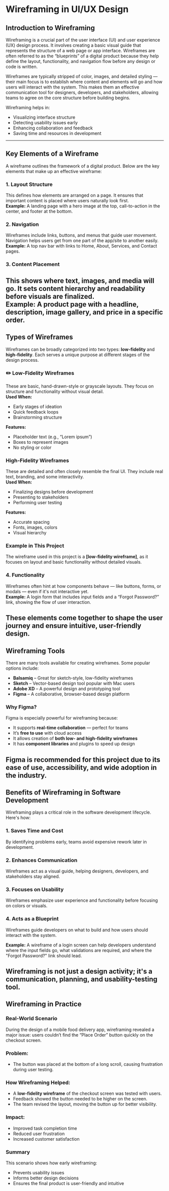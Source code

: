 # Wireframing in UI/UX Design

## Introduction to Wireframing

Wireframing is a crucial part of the user interface (UI) and user experience (UX) design process. It involves creating a basic visual guide that represents the structure of a web page or app interface. Wireframes are often referred to as the “blueprints” of a digital product because they help define the layout, functionality, and navigation flow before any design or code is written.

Wireframes are typically stripped of color, images, and detailed styling — their main focus is to establish where content and elements will go and how users will interact with the system. This makes them an effective communication tool for designers, developers, and stakeholders, allowing teams to agree on the core structure before building begins.

Wireframing helps in:

- Visualizing interface structure
- Detecting usability issues early
- Enhancing collaboration and feedback
- Saving time and resources in development
---

## Key Elements of a Wireframe

A wireframe outlines the framework of a digital product. Below are the key elements that make up an effective wireframe:

### 1. Layout Structure
This defines how elements are arranged on a page. It ensures that important content is placed where users naturally look first.  
**Example:** A landing page with a hero image at the top, call-to-action in the center, and footer at the bottom.

### 2. Navigation
Wireframes include links, buttons, and menus that guide user movement. Navigation helps users get from one part of the app/site to another easily.  
**Example:** A top nav bar with links to Home, About, Services, and Contact pages.

### 3. Content Placement
This shows where text, images, and media will go. It sets content hierarchy and readability before visuals are finalized.  
**Example:** A product page with a headline, description, image gallery, and price in a specific order.
---

## Types of Wireframes

Wireframes can be broadly categorized into two types: **low-fidelity** and **high-fidelity**. Each serves a unique purpose at different stages of the design process.

### ✏️ Low-Fidelity Wireframes
These are basic, hand-drawn-style or grayscale layouts. They focus on structure and functionality without visual detail.  
**Used When:**  
- Early stages of ideation  
- Quick feedback loops  
- Brainstorming structure  

**Features:**  
- Placeholder text (e.g., “Lorem ipsum”)  
- Boxes to represent images  
- No styling or color  

###  High-Fidelity Wireframes
These are detailed and often closely resemble the final UI. They include real text, branding, and some interactivity.  
**Used When:**  
- Finalizing designs before development  
- Presenting to stakeholders  
- Performing user testing  

**Features:**  
- Accurate spacing  
- Fonts, images, colors  
- Visual hierarchy  

###  Example in This Project
The wireframe used in this project is a **[low-fidelity wireframe]**, as it focuses on layout and basic functionality without detailed visuals.

### 4. Functionality
Wireframes often hint at how components behave — like buttons, forms, or modals — even if it's not interactive yet.  
**Example:** A login form that includes input fields and a “Forgot Password?” link, showing the flow of user interaction.

These elements come together to shape the user journey and ensure intuitive, user-friendly design.
---

## Wireframing Tools

There are many tools available for creating wireframes. Some popular options include:

- **Balsamiq** – Great for sketch-style, low-fidelity wireframes
- **Sketch** – Vector-based design tool popular with Mac users
- **Adobe XD** – A powerful design and prototyping tool
- **Figma** – A collaborative, browser-based design platform

###  Why Figma?

Figma is especially powerful for wireframing because:

- It supports **real-time collaboration** — perfect for teams
- It’s **free to use** with cloud access
- It allows creation of **both low- and high-fidelity wireframes**
- It has **component libraries** and plugins to speed up design

Figma is recommended for this project due to its ease of use, accessibility, and wide adoption in the industry.
---

## Benefits of Wireframing in Software Development

Wireframing plays a critical role in the software development lifecycle. Here's how:

### 1. Saves Time and Cost
By identifying problems early, teams avoid expensive rework later in development.

### 2. Enhances Communication
Wireframes act as a visual guide, helping designers, developers, and stakeholders stay aligned.

### 3. Focuses on Usability
Wireframes emphasize user experience and functionality before focusing on colors or visuals.

### 4. Acts as a Blueprint
Wireframes guide developers on what to build and how users should interact with the system.

**Example:** A wireframe of a login screen can help developers understand where the input fields go, what validations are required, and where the "Forgot Password?" link should lead.

Wireframing is not just a design activity; it's a **communication, planning, and usability-testing tool**.
---

## Wireframing in Practice

###  Real-World Scenario

During the design of a mobile food delivery app, wireframing revealed a major issue: users couldn’t find the “Place Order” button quickly on the checkout screen.

###  Problem:
- The button was placed at the bottom of a long scroll, causing frustration during user testing.

###  How Wireframing Helped:
- A **low-fidelity wireframe** of the checkout screen was tested with users.
- Feedback showed the button needed to be higher on the screen.
- The team revised the layout, moving the button up for better visibility.

###  Impact:
- Improved task completion time
- Reduced user frustration
- Increased customer satisfaction

###  Summary

This scenario shows how early wireframing:
- Prevents usability issues
- Informs better design decisions
- Ensures the final product is user-friendly and intuitive
